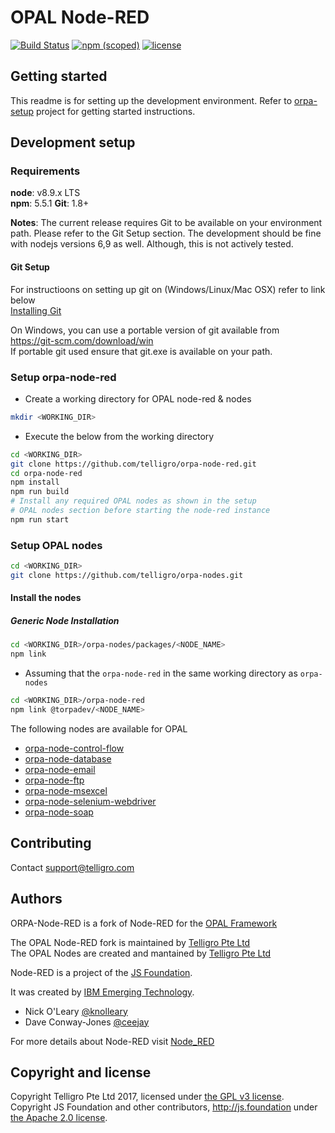 # OPAL Node-RED

[![Build Status](https://travis-ci.org/telligro/orpa-node-red.svg?branch=master)](https://travis-ci.org/telligro/orpa-node-red) [![npm (scoped)](https://img.shields.io/npm/v/@torpadev/orpa-node-red.svg)](https://www.npmjs.com/package/@torpadev/orpa-node-red) [![license](https://img.shields.io/github/license/telligro/orpa-setup.svg)](LICENSE)

## Getting started
This readme is for setting up the development environment.
Refer to  [orpa-setup](https://github.com/telligro/orpa-setup) project for getting started instructions.

## Development setup

### Requirements
**node**: v8.9.x LTS  
**npm**: 5.5.1
**Git**: 1.8+

**Notes**: 
The current release requires Git to be available on your environment path. Please refer to the Git Setup section.
The development should be fine with nodejs versions 6,9 as well. Although, this is not actively tested.
#### Git Setup

For instructioons on setting up git on (Windows/Linux/Mac OSX) refer to link below    
[Installing Git](https://git-scm.com/book/en/v2/Getting-Started-Installing-Git)

On Windows, you can use a portable version of git available from
https://git-scm.com/download/win  
If portable git used ensure that git.exe is available on your path.

### Setup orpa-node-red
* Create a working directory for OPAL node-red & nodes
```sh
mkdir <WORKING_DIR>
```
* Execute the below from the working directory
```sh
cd <WORKING_DIR>
git clone https://github.com/telligro/orpa-node-red.git
cd orpa-node-red
npm install
npm run build
# Install any required OPAL nodes as shown in the setup  
# OPAL nodes section before starting the node-red instance
npm run start
```
### Setup OPAL nodes
```sh
cd <WORKING_DIR>
git clone https://github.com/telligro/orpa-nodes.git
```
#### Install the nodes
##### Generic Node Installation
```sh
cd <WORKING_DIR>/orpa-nodes/packages/<NODE_NAME>
npm link
```
* Assuming that the `orpa-node-red` in the same working directory as `orpa-nodes`
```sh
cd <WORKING_DIR>/orpa-node-red
npm link @torpadev/<NODE_NAME>
```
The following nodes are available for OPAL
* [orpa-node-control-flow](https://github.com/telligro/orpa-nodes/tree/master/packages/orpa-node-control-flow)
* [orpa-node-database](https://github.com/telligro/orpa-nodes/tree/master/packages/orpa-node-database)
* [orpa-node-email](https://github.com/telligro/orpa-nodes/tree/master/packages/orpa-node-email)
* [orpa-node-ftp](https://github.com/telligro/orpa-nodes/tree/master/packages/orpa-node-ftp)
* [orpa-node-msexcel](https://github.com/telligro/orpa-nodes/tree/master/packages/orpa-node-msexcel)
* [orpa-node-selenium-webdriver](https://github.com/telligro/orpa-nodes/tree/master/packages/orpa-node-control-flow)
* [orpa-node-soap](https://github.com/telligro/orpa-nodes/tree/master/packages/orpa-node-control-flow)
## Contributing
Contact support@telligro.com
## Authors

ORPA-Node-RED is a fork of Node-RED for the [OPAL Framework](https://www.telligro.com)

The OPAL Node-RED fork is maintained by [Telligro Pte Ltd](https://www.telligro.com)  
The OPAL Nodes are created and mantained by [Telligro Pte Ltd](https://www.telligro.com)

Node-RED is a project of the [JS Foundation](http://js.foundation).

It was created by [IBM Emerging Technology](https://www.ibm.com/blogs/emerging-technology/).

* Nick O'Leary [@knolleary](http://twitter.com/knolleary)
* Dave Conway-Jones [@ceejay](http://twitter.com/ceejay)

For more details about Node-RED visit [Node_RED](https://www.nodered.org)


## Copyright and license

Copyright Telligro Pte Ltd 2017, licensed under [the GPL v3 license](LICENSE).  
Copyright JS Foundation and other contributors, http://js.foundation under [the Apache 2.0 license](APACHEv2-LICENSE).
